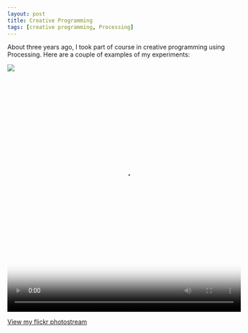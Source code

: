 ```yaml
---
layout: post
title: Creative Programming
tags: [creative programming, Processing]
---
```

About three years ago, I took part of course in creative programming using Processing. Here are a couple of examples of my experiments:

<img src="https://live.staticflickr.com/8543/28871423005_68d48cd41f_z.jpg" class="zoom-large">
<img width="530" height="530" src="https://live.staticflickr.com/8636/28254140094_68fe289255_n.jpg" class="main-photo" alt="martin10 | by martinbarge" hidden="hidden" style="display: none;">

<video width="530" height="530" poster="https://live.staticflickr.com/8188/28798988520_9b3815b3d8_b.jpg" class="vjs-tech" tabindex="-1" src="https://live.staticflickr.com/video/28798988520/9b3815b3d8/360p.mp4?s=eyJpIjoyODc5ODk4ODUyMCwiZSI6MTU1OTc0MjA3NSwicyI6ImFmOTM5NjQ3NGE0NDg0MjI4ZTc5N2M0NWMyYWNmNTI2M2M4ZTMxYjMiLCJ2IjoxfQ" controls></video>

<p><a href="https://flic.kr/ps/34wCxE">View my flickr photostream</a></p>
